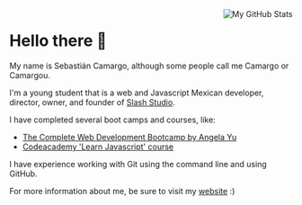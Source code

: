 <a href="https://github.com/anuraghazra/github-readme-stats">
  <img align="right"  src="https://github-readme-stats.vercel.app/api?username=Mr-Camargo&count_private=true&theme=github_dark&show_icons=true" alt="My GitHub Stats" />
</a>

# Hello there 👋

My name is Sebastián Camargo, although some people call me Camargo or Camargou.

I'm a young student that is a web and Javascript Mexican developer, director, owner, and founder of [Slash Studio](https://github.com/Slashy-Studio).

I have completed several boot camps and courses, like:

* [The Complete Web Development Bootcamp by Angela Yu](https://www.appbrewery.co/p/the-complete-web-development-course)
* [Codeacademy 'Learn Javascript' course](https://www.codecademy.com/learn/introduction-to-javascript)

I have experience working with Git using the command line and using GitHub.

For more information about me, be sure to visit my [website](https://mr-camargo.github.io/mr-camargo) :)